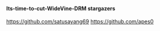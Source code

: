 #### Its-time-to-cut-WideVine-DRM stargazers

https://github.com/satusayang69
https://github.com/apes0

